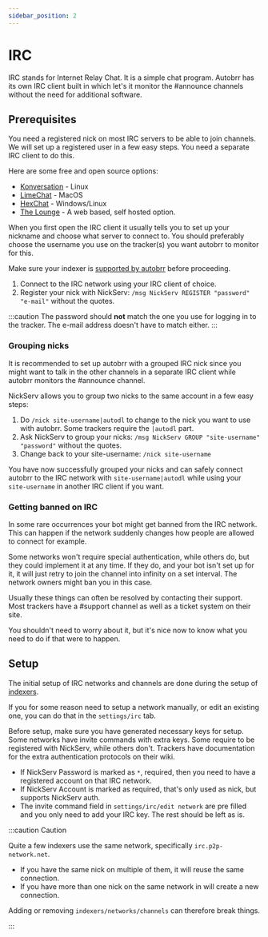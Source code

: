 ```yaml
---
sidebar_position: 2
---
```


# IRC

IRC stands for Internet Relay Chat. It is a simple chat program. Autobrr has its own IRC client built in which let's it monitor the #announce channels without the need for additional software.

## Prerequisites

You need a registered nick on most IRC servers to be able to join channels. We will set up a registered user in a few easy steps.
You need a separate IRC client to do this.

Here are some free and open source options:

* [Konversation](https://konversation.kde.org/) - Linux
* [LimeChat](http://limechat.net/mac/) - MacOS
* [HexChat](https://hexchat.github.io/) - Windows/Linux
* [The Lounge](https://thelounge.chat) - A web based, self hosted option.

When you first open the IRC client it usually tells you to set up your nickname and choose what server to connect to. You should preferably choose the username you use on the tracker(s) you want autobrr to monitor for this.

Make sure your indexer is [supported by autobrr](../configuration/indexers.md) before proceeding.

1. Connect to the IRC network using your IRC client of choice.
2. Register your nick with NickServ: `/msg NickServ REGISTER "password" "e-mail"` without the quotes.

:::caution
The password should **not** match the one you use for logging in to the tracker.
The e-mail address doesn't have to match either.
:::

### Grouping nicks

It is recommended to set up autobrr with a grouped IRC nick since you might want to talk in the other channels in a separate IRC client while autobrr monitors the #announce channel.

NickServ allows you to group two nicks to the same account in a few easy steps:

1. Do `/nick site-username|autodl` to change to the nick you want to use with autobrr. Some trackers require the `|autodl` part.
2. Ask NickServ to group your nicks: `/msg NickServ GROUP "site-username" "password"` without the quotes.
3. Change back to your site-username: `/nick site-username`

You have now successfully grouped your nicks and can safely connect autobrr to the IRC network with `site-username|autodl` while using your `site-username` in another IRC client if you want.

### Getting banned on IRC

In some rare occurrences your bot might get banned from the IRC network. This can happen if the network suddenly changes how people are allowed to connect for example.

Some networks won't require special authentication, while others do, but they could implement it at any time. If they do, and your bot isn't set up for it, it will just retry to join the channel into infinity on a set interval. The network owners might ban you in this case.

Usually these things can often be resolved by contacting their support. Most trackers have a #support channel as well as a ticket system on their site.

You shouldn't need to worry about it, but it's nice now to know what you need to do if that were to happen.

## Setup

The initial setup of IRC networks and channels are done during the setup of [indexers](../configuration/indexers.md).

If you for some reason need to setup a network manually, or edit an existing one, you can do that in the `settings/irc` tab.

Before setup, make sure you have generated necessary keys for setup. Some networks have invite commands with extra keys. Some require to be registered with NickServ, while others don't. Trackers have documentation for the extra authentication protocols on their wiki.

* If NickServ Password is marked as `*`, required, then you need to have a registered account on that IRC network.
* If NickServ Account is marked as required, that's only used as nick, but supports NickServ auth.
* The invite command field in `settings/irc/edit network` are pre filled and you only need to add your IRC key. The rest should be left as is.

:::caution Caution

Quite a few indexers use the same network, specifically `irc.p2p-network.net`.

* If you have the same nick on multiple of them, it will reuse the same connection.
* If you have more than one nick on the same network in will create a new connection.

Adding or removing `indexers/networks/channels` can therefore break things.

:::
